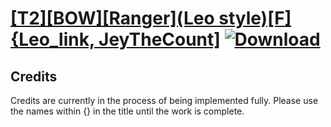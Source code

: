 # [\[T2\]\[BOW\]\[Ranger\]\(Leo style\)\[F\]{Leo_link, JeyTheCount\]](https://git.io/JElJu) [![Download](https://img.shields.io/badge/Download--red?style=social&logo=github)](https://git.io/JElUq)



## Credits

Credits are currently in the process of being implemented fully. Please use the names within {} in the title until the work is complete.

